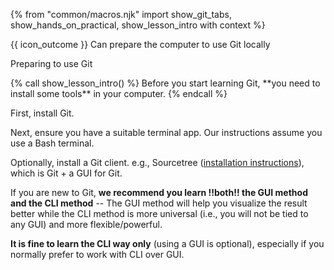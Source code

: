 {% from "common/macros.njk" import show_git_tabs, show_hands_on_practical, show_lesson_intro with context %}

<span id="prereqs"></span>

<span id="outcomes">{{ icon_outcome }} Can prepare the computer to use Git locally</span>

<span id="title">Preparing to use Git</span>

<div id="body">
{% call show_lesson_intro() %}
Before you start learning Git, **you need to install some tools** in your computer.
{% endcall %}

First, install Git.

Next, ensure you have a suitable terminal app. Our instructions assume you use a Bash terminal.

Optionally, install a Git client.
e.g., Sourcetree ([installation instructions](https://se-education.org/guides/tutorials/sourcetree.html)), which is Git + a GUI for Git.

<box type="tip" seamless>

If you are new to Git, **we recommend you learn !!both!! the GUI method and the CLI method** -- The GUI method will help you visualize the result better while the CLI method is more universal (i.e., you will not be tied to any GUI) and more flexible/powerful.

**It is fine to learn the CLI way only** (using a GUI is optional), especially if you normally prefer to work with CLI over GUI.
</box>


</div>

<div id="extras">
</div>
